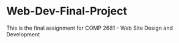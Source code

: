 # Web-Dev-Final-Project
This is the final assignment for COMP 2681 - Web Site Design and Development
